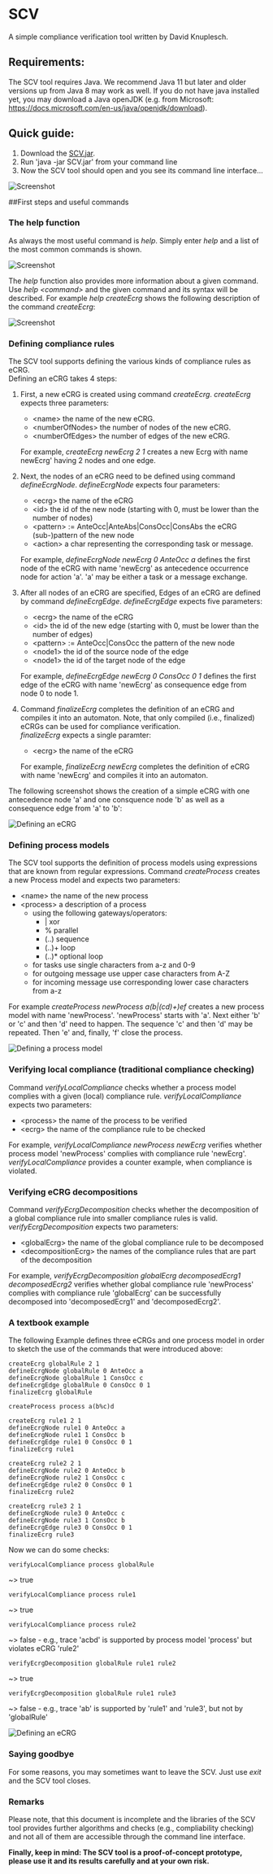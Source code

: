 # SCV
A simple compliance verification tool written by David Knuplesch.

## Requirements:
The SCV tool requires Java. We recommend Java 11 but later and older versions up from Java 8 may work as well. 
If you do not have java installed yet, you may download a Java openJDK (e.g. from Microsoft: https://docs.microsoft.com/en-us/java/openjdk/download).

## Quick guide: 
1. Download the [SCV.jar](SCV.jar).
2. Run 'java -jar SCV.jar' from your command line
3. Now the SCV tool should open and you see its command line interface...

![Screenshot](pictures/open_SCV.jpg)

##First steps and useful commands

### The help function
As always the most useful command is _help_. Simply enter _help_ and a list of the most common commands is shown.

![Screenshot](pictures/help.jpg)

The _help_ function also provides more information about a given command. 
Use _help \<command\>_ and the given command and its syntax will be described.
For example _help createEcrg_ shows the following description of the command _createEcrg_: 

![Screenshot](pictures/help_createEcrg.jpg)

### Defining compliance rules  
The SCV tool supports defining the various kinds of compliance rules as eCRG.     
Defining an eCRG takes 4 steps: 
1. First, a new eCRG is created using command _createEcrg_.
_createEcrg_ expects three parameters: 
    * \<name\> the name of the new eCRG.
    * \<numberOfNodes\> the number of nodes of the new eCRG.
    * \<numberOfEdges\> the number of edges of the new eCRG.
   
    For example, _createEcrg newEcrg 2 1_ creates a new Ecrg with name newEcrg' having 2 nodes and one edge.


2. Next, the nodes of an eCRG need to be defined using command _defineEcrgNode_.
_defineEcrgNode_ expects four parameters: 
   * \<ecrg\> the name of the eCRG
   * \<id\> the id of the new node (starting with 0, must be lower than the number of nodes)
   * \<pattern\> := AnteOcc|AnteAbs|ConsOcc|ConsAbs the eCRG (sub-)pattern of the new node
   * \<action\> a char representing the corresponding task or message.     
   
   For example, _defineEcrgNode newEcrg 0 AnteOcc a_ defines the first node of the eCRG with name 'newEcrg' as antecedence occurrence node for action 'a'. 
'a' may be either a task or a message exchange.  


3. After all nodes of an eCRG are specified, Edges of an eCRG are defined by command _defineEcrgEdge_.
_defineEcrgEdge_ expects five parameters:
    * \<ecrg\> the name of the eCRG
    * \<id\> the id of the new edge (starting with 0, must be lower than the number of edges)
    * \<pattern\> := AnteOcc|ConsOcc the pattern of the new node
    * \<node1\> the id of the source node of the edge
    * \<node1\> the id of the target node of the edge

    For example, _defineEcrgEdge newEcrg 0 ConsOcc 0 1_ defines the first edge of the eCRG with name 'newEcrg' as consequence edge from node 0 to node 1.


4. Command _finalizeEcrg_ completes the definition of an eCRG and compiles it into an automaton. Note, that only compiled (i.e., finalized) eCRGs can be used for compliance verification.   
_finalizeEcrg_ expects a single paramter:
   * \<ecrg\> the name of the eCRG 

   For example, _finalizeEcrg newEcrg_ completes the definition of eCRG with name 'newEcrg' and compiles it into an automaton. 

The following screenshot shows the creation of a simple eCRG with one antecedence node 'a' and one consquence node 'b' as well as a consequence edge from 'a' to 'b':

![Defining an eCRG](pictures/createEcrgExample.jpg)

### Defining process models

The SCV tool supports the definition of process models using expressions that are known from regular expressions. 
Command _createProcess_ creates a new Process model and expects two parameters:
   * \<name\> the name of the new process
   * \<process\> a description of a process 
     * using the following gateways/operators:
       * | xor
       * % parallel
       * (..) sequence
       * (..)+ loop
       * (..)* optional loop
     * for tasks use single characters from a-z and 0-9
     * for outgoing message use upper case characters from A-Z
     * for incoming message use corresponding lower case characters from a-z
   
   For example _createProcess newProcess a(b|(cd)+)ef_ creates a new process model with name 'newProcess'.
   'newProcess' starts with 'a'. Next either 'b' or 'c' and then 'd' need to happen. The sequence 'c' and then 'd' may be repeated. Then 'e' and, finally, 'f' close the process.  

![Defining a process model](pictures/createProcessExample.jpg)

### Verifying local compliance (traditional compliance checking) 

Command _verifyLocalCompliance_ checks whether a process model complies with a given (local) compliance rule. 
_verifyLocalCompliance_ expects two parameters:          
  * \<process\> the name of the process to be verified
  * \<ecrg\> the name of the compliance rule to be checked

  For example, _verifyLocalCompliance newProcess newEcrg_ verifies whether process model 'newProcess' complies with compliance rule 'newEcrg'.
  _verifyLocalCompliance_ provides a counter example, when compliance is violated.   

### Verifying eCRG decompositions 

Command _verifyEcrgDecomposition_ checks whether the decomposition of a global compliance rule into smaller compliance rules is valid.
_verifyEcrgDecomposition_ expects two parameters:
  * \<globalEcrg\> the name of the global compliance rule to be decomposed
  * \<decompositionEcrg\> the names of the compliance rules that are part of the decomposition

For example, _verifyEcrgDecomposition globalEcrg decomposedEcrg1 decomposedEcrg2_ verifies whether global compliance rule 'newProcess' complies with compliance rule 'globalEcrg' can be successfully decomposed into 'decomposedEcrg1' and 'decomposedEcrg2'.

### A textbook example 
The following Example defines three eCRGs and one process model in order to sketch the use of the commands that were introduced above:

    createEcrg globalRule 2 1
    defineEcrgNode globalRule 0 AnteOcc a
    defineEcrgNode globalRule 1 ConsOcc c
    defineEcrgEdge globalRule 0 ConsOcc 0 1
    finalizeEcrg globalRule
    
    createProcess process a(b%c)d
     
    createEcrg rule1 2 1
    defineEcrgNode rule1 0 AnteOcc a
    defineEcrgNode rule1 1 ConsOcc b
    defineEcrgEdge rule1 0 ConsOcc 0 1
    finalizeEcrg rule1

    createEcrg rule2 2 1
    defineEcrgNode rule2 0 AnteOcc b
    defineEcrgNode rule2 1 ConsOcc c
    defineEcrgEdge rule2 0 ConsOcc 0 1
    finalizeEcrg rule2

    createEcrg rule3 2 1
    defineEcrgNode rule3 0 AnteOcc c
    defineEcrgNode rule3 1 ConsOcc b
    defineEcrgEdge rule3 0 ConsOcc 0 1
    finalizeEcrg rule3

Now we can do some checks:

    verifyLocalCompliance process globalRule
   ~> true

    verifyLocalCompliance process rule1
   ~> true

    verifyLocalCompliance process rule2
   ~> false - e.g., trace 'acbd' is supported by process model 'process' but violates eCRG 'rule2'  

    verifyEcrgDecomposition globalRule rule1 rule2
   ~> true

    verifyEcrgDecomposition globalRule rule1 rule3
   ~> false - e.g., trace 'ab' is supported by 'rule1' and 'rule3', but not by 'globalRule'

![Defining an eCRG](pictures/checks.jpg)
    
### Saying goodbye
For some reasons, you may sometimes want to leave the SCV. Just use _exit_ and the SCV tool closes.  

### Remarks  
Please note, that this document is incomplete and the libraries of the SCV tool provides further algorithms and checks (e.g., compliability checking) and not all of them are accessible through the command line interface.       

__Finally, keep in mind: The SCV tool is a proof-of-concept prototype, please use it and its results carefully and at your own risk.__  



